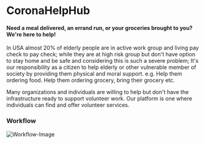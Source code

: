 # CoronaHelpHub
#### Need a meal delivered, an errand run, or your groceries brought to you? We're here to help!


In USA almost 20% of elderly people are in active work group and living pay check to pay check; while they are at high risk group but don't have option to stay home and be safe and considering this is such a severe problem; It's our responsibility as a citizen to help elderly or other vulnerable member of society by providing them physical and moral support. e.g. Help them ordering food. Help them ordering grocery, bring their grocery etc.

Many organizations and individuals are willing to help but don't have the infrastructure ready to support volunteer work. Our platform is one where individuals can find and offer volunteer services. 

### Workflow
![Workflow-Image](https://corona-helphub.web.app/workflow.png)